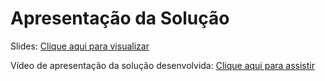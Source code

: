 # Apresentação da Solução

Slides: [Clique aqui para visualizar](https://github.com/ICEI-PUC-Minas-PMV-ADS/pmv-ads-2023-2-e5-proj-empext-t2-grupo-1-turma-2/blob/main/presentation/Ana%20Diniz%20Doceria-%20Apresenta%C3%A7%C3%A3o%20Final.pdf)

Vídeo de apresentação da solução desenvolvida: [Clique aqui para assistir](https://youtu.be/MttdJ8U4GYI?si=8ZvfwvtqjndBqeNv)

